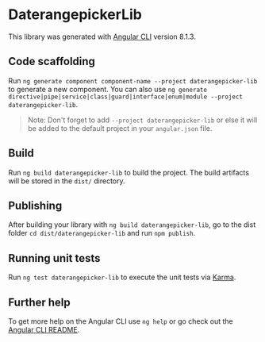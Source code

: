 # DaterangepickerLib

This library was generated with [Angular CLI](https://github.com/angular/angular-cli) version 8.1.3.

## Code scaffolding

Run `ng generate component component-name --project daterangepicker-lib` to generate a new component. You can also use `ng generate directive|pipe|service|class|guard|interface|enum|module --project daterangepicker-lib`.
> Note: Don't forget to add `--project daterangepicker-lib` or else it will be added to the default project in your `angular.json` file. 

## Build

Run `ng build daterangepicker-lib` to build the project. The build artifacts will be stored in the `dist/` directory.

## Publishing

After building your library with `ng build daterangepicker-lib`, go to the dist folder `cd dist/daterangepicker-lib` and run `npm publish`.

## Running unit tests

Run `ng test daterangepicker-lib` to execute the unit tests via [Karma](https://karma-runner.github.io).

## Further help

To get more help on the Angular CLI use `ng help` or go check out the [Angular CLI README](https://github.com/angular/angular-cli/blob/master/README.md).
